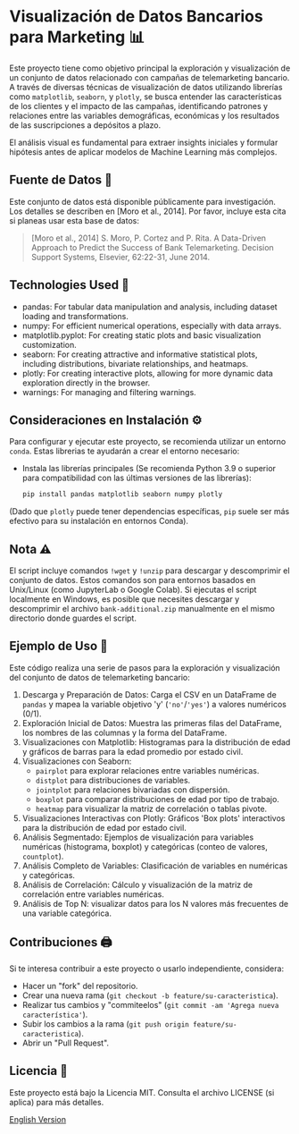 # Visualización de Datos Bancarios para Marketing 📊

Este proyecto tiene como objetivo principal la exploración y visualización de un conjunto de datos relacionado con campañas de telemarketing bancario. A través de diversas técnicas de visualización de datos utilizando librerías como `matplotlib`, `seaborn`, y `plotly`, se busca entender las características de los clientes y el impacto de las campañas, identificando patrones y relaciones entre las variables demográficas, económicas y los resultados de las suscripciones a depósitos a plazo.

El análisis visual es fundamental para extraer insights iniciales y formular hipótesis antes de aplicar modelos de Machine Learning más complejos.

## Fuente de Datos 💾

Este conjunto de datos está disponible públicamente para investigación. Los detalles se describen en [Moro et al., 2014]. Por favor, incluye esta cita si planeas usar esta base de datos:

> [Moro et al., 2014] S. Moro, P. Cortez and P. Rita. A Data-Driven Approach to Predict the Success of Bank Telemarketing. Decision Support Systems, Elsevier, 62:22-31, June 2014.

## Technologies Used 🐍
-   pandas: For tabular data manipulation and analysis, including dataset loading and transformations.
-   numpy: For efficient numerical operations, especially with data arrays.
-   matplotlib.pyplot: For creating static plots and basic visualization customization.
-   seaborn: For creating attractive and informative statistical plots, including distributions, bivariate relationships, and heatmaps.
-   plotly: For creating interactive plots, allowing for more dynamic data exploration directly in the browser.
-   warnings: For managing and filtering warnings.

## Consideraciones en Instalación ⚙️

Para configurar y ejecutar este proyecto, se recomienda utilizar un entorno `conda`. Estas librerias te ayudarán a crear el entorno necesario:

-  Instala las librerías principales (Se recomienda Python 3.9 o superior para compatibilidad con las últimas versiones de las librerías): 
    ```bash
    pip install pandas matplotlib seaborn numpy plotly
    ```
(Dado que `plotly` puede tener dependencias específicas, `pip` suele ser más efectivo para su instalación en entornos Conda).

## Nota ⚠️
El script incluye comandos `!wget` y `!unzip` para descargar y descomprimir el conjunto de datos. Estos comandos son para entornos basados en Unix/Linux (como JupyterLab o Google Colab). Si ejecutas el script localmente en Windows, es posible que necesites descargar y descomprimir el archivo `bank-additional.zip` manualmente en el mismo directorio donde guardes el script.

## Ejemplo de Uso 📎

Este código realiza una serie de pasos para la exploración y visualización del conjunto de datos de telemarketing bancario:

1.  Descarga y Preparación de Datos: Carga el CSV en un DataFrame de `pandas` y mapea la variable objetivo 'y' (`'no'`/`'yes'`) a valores numéricos (0/1).
2.  Exploración Inicial de Datos: Muestra las primeras filas del DataFrame, los nombres de las columnas y la forma del DataFrame.
3.  Visualizaciones con Matplotlib: Histogramas para la distribución de edad y gráficos de barras para la edad promedio por estado civil.
4.  Visualizaciones con Seaborn:
    * `pairplot` para explorar relaciones entre variables numéricas.
    * `distplot` para distribuciones de variables.
    * `jointplot` para relaciones bivariadas con dispersión.
    * `boxplot` para comparar distribuciones de edad por tipo de trabajo.
    * `heatmap` para visualizar la matriz de correlación o tablas pivote.
5.  Visualizaciones Interactivas con Plotly: Gráficos 'Box plots' interactivos para la distribución de edad por estado civil.
6.  Análisis Segmentado: Ejemplos de visualización para variables numéricas (histograma, boxplot) y categóricas (conteo de valores, `countplot`).
7.  Análisis Completo de Variables: Clasificación de variables en numéricas y categóricas.
8.  Análisis de Correlación: Cálculo y visualización de la matriz de correlación entre variables numéricas.
9.  Análisis de Top N: visualizar datos para los N valores más frecuentes de una variable categórica.

## Contribuciones 🖨️

Si te interesa contribuir a este proyecto o usarlo independiente, considera:
-   Hacer un "fork" del repositorio.
-   Crear una nueva rama (`git checkout -b feature/su-caracteristica`).
-   Realizar tus cambios y "commiteelos" (`git commit -am 'Agrega nueva característica'`).
-   Subir los cambios a la rama (`git push origin feature/su-caracteristica`).
-   Abrir un "Pull Request".

## Licencia 📜

Este proyecto está bajo la Licencia MIT. Consulta el archivo LICENSE (si aplica) para más detalles.


[English Version](README.en.md)
